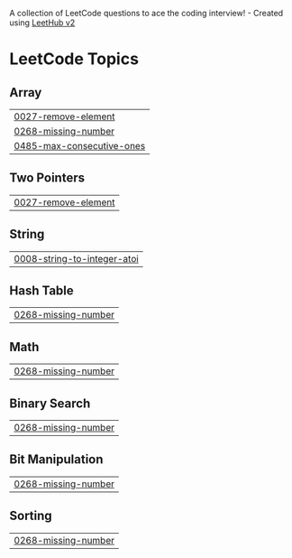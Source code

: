 A collection of LeetCode questions to ace the coding interview! - Created using [LeetHub v2](https://github.com/arunbhardwaj/LeetHub-2.0)
<!---LeetCode Topics Start-->
# LeetCode Topics
## Array
|  |
| ------- |
| [0027-remove-element](https://github.com/bhargava246/Leetcode/tree/master/0027-remove-element) |
| [0268-missing-number](https://github.com/bhargava246/Leetcode/tree/master/0268-missing-number) |
| [0485-max-consecutive-ones](https://github.com/bhargava246/Leetcode/tree/master/0485-max-consecutive-ones) |
## Two Pointers
|  |
| ------- |
| [0027-remove-element](https://github.com/bhargava246/Leetcode/tree/master/0027-remove-element) |
## String
|  |
| ------- |
| [0008-string-to-integer-atoi](https://github.com/bhargava246/Leetcode/tree/master/0008-string-to-integer-atoi) |
## Hash Table
|  |
| ------- |
| [0268-missing-number](https://github.com/bhargava246/Leetcode/tree/master/0268-missing-number) |
## Math
|  |
| ------- |
| [0268-missing-number](https://github.com/bhargava246/Leetcode/tree/master/0268-missing-number) |
## Binary Search
|  |
| ------- |
| [0268-missing-number](https://github.com/bhargava246/Leetcode/tree/master/0268-missing-number) |
## Bit Manipulation
|  |
| ------- |
| [0268-missing-number](https://github.com/bhargava246/Leetcode/tree/master/0268-missing-number) |
## Sorting
|  |
| ------- |
| [0268-missing-number](https://github.com/bhargava246/Leetcode/tree/master/0268-missing-number) |
<!---LeetCode Topics End-->